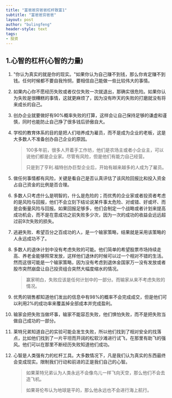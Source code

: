 ```yaml
---
title: "富爸爸穷爸爸杠杆致富1"
subtitle: "富爸爸穷爸爸"
layout: post
author: "bulingfeng"
header-style: text
tags:
- 投资
---
```


## 1.心智的杠杆(心智的力量)

1. "你认为真实的就是你的现实。"如果你认为自己赚不到钱，那么你肯定赚不到钱。任何时候都不要自我怜悯，要相信自己能做一些比较伟大的事情。

2. 如果内心你不愿经历失败或者仅仅失败一次就退出，那确实很危险。如果你认为失败是很糟糕的事情，这就更麻烦了，因为没有昨天的失败的打磨就没有将来成长的自己。

3. 创办企业就要做好有90%概率失败的打算，这样会让自己保持足够的谦虚和谨慎，同时也能防止自己挣了很多钱后骄傲自大。

4. 学校的教育体系的目的是把人们培养成为雇员，而不是成为企业的老板，这是大多数人不准备创办自己企业的原因。

   > 100多年前，很多人开着手工作坊，他们是农场主或者小企业主，可以说他们都是企业家。尽管有风险，但是他们有能力自己经营。
   >
   > 只是到了亨利.福特创办巨型企业后，开始有越来越多的人成为了雇员。

5. 做任何事情都有风险，关键是看自己是否认真评估了该风险回报比和投入资金占自己资金的比例是否合理。

6. 多数人只考虑什么是明智的，什么是危险的；而优秀的企业家或者投资者考虑的是风险与回报，他们不会立刻下结论说某件事太危险、对或错、好或坏、而是会衡量风险与回报。如果回报足够多，他们会制定一个战略或者计划来提高成功机会，而不是在意成功之前失败多少次，因为一次的成功的收益会远远超过前9次失败的损失。

7. 逃避失败、希望百分之百成功的人，是一个输家策略，结果就是采用该策略的人永远成功不了。

8. 多数人的退休计划中没有考虑失败的可能。他们简单的希望股票市场持续走高、养老金能够照常发放，这样他们退休的时候可以过一个相对不错的生活。然而这很可能是一个输家策略，因为没有考虑到退休金国家万一没有发放或者股市突然崩盘让自己投资组合突然大幅度缩水的情况。

   > 赢家明白，失败应该是任何计划中的一部分。而输家从来不考虑失败的情况。

9. 优秀的销售都知道他们发出的信息中有98%的概率不会完成成交，但是他们可以利用2%的成功率来覆盖掉全部成本并完成盈利。

10. 输家会把失败当做坏事，输家不能容忍失败，他们惧怕失败，而不是把失败当做自己成功的一部分。

11. 莱特兄弟知道自己的实验可能会发生失败，所以他们找到了相对安全的找落点，比如他们找到了一片平坦而开阔的松软沙滩进行试飞，在那里有助飞的强风。他们可以在那里不断经历失败知道他们成功。

12. 心智是人类强有力的杠杆工具。大多数情况下，凡是我们认为真实的东西最终会变成现实。限制我们行动和前进的正是我们自己的心智。

    > 如果莱特兄弟认为人类永远不会像鸟儿一样飞向天空，那么他们不会去造飞机。
    >
    > 如果哥伦布认为地球是平的，那么他永远也不会进行海上航行。
